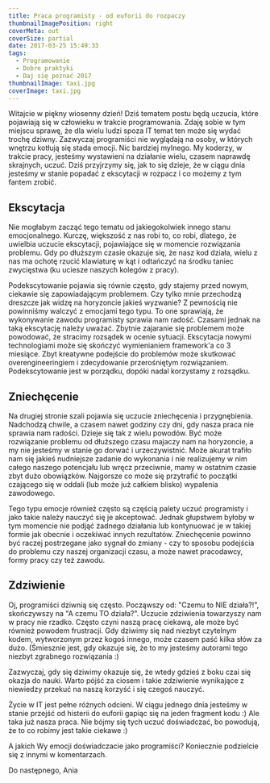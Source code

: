 ```yaml
---
title: Praca programisty - od euforii do rozpaczy
thumbnailImagePosition: right
coverMeta: out
coverSize: partial
date: 2017-03-25 15:49:33
tags:
  - Programowanie
  - Dobre praktyki
  - Daj się poznać 2017
thumbnailImage: taxi.jpg
coverImage: taxi.jpg
---
```


Witajcie w piękny wiosenny dzień!
Dziś tematem postu będą uczucia, które pojawiają się w człowieku w trakcie programowania. Zdaję sobie w tym miejscu sprawę, że dla wielu ludzi spoza IT temat ten może się wydać trochę dziwny. Zazwyczaj programiści nie wyglądają na osoby, w których wnętrzu kotłują się stada emocji. Nic bardziej mylnego. My koderzy, w trakcie pracy, jesteśmy wystawieni na działanie wielu, czasem naprawdę skrajnych, uczuć. Dziś przyjrzymy się, jak to się dzieje, że w ciągu dnia jesteśmy w stanie popadać z ekscytacji w rozpacz i co możemy z tym fantem zrobić.
<!--more-->

## Ekscytacja
Nie mogłabym zacząć tego tematu od jakiegokolwiek innego stanu emocjonalnego. Kurczę, większość z nas robi to, co robi, dlatego, że uwielbia uczucie ekscytacji, pojawiające się w momencie rozwiązania problemu. Gdy po dłuższym czasie okazuje się, że nasz kod działa, wielu z nas ma ochotę rzucić klawiaturę w kąt i odtańczyć na środku taniec zwycięstwa (ku uciesze naszych kolegów z pracy).

Podekscytowanie pojawia się równie często, gdy stajemy przed nowym, ciekawie się zapowiadającym problemem. Czy tylko mnie przechodzą dreszcze jak widzę na horyzoncie jakieś wyzwanie? Z pewnością nie powinniśmy walczyć z emocjami tego typu. To one sprawiają, że wykonywanie zawodu programisty sprawia nam radość. Czasami jednak na taką ekscytację należy uważać. Zbytnie zajaranie się problemem może powodować, że stracimy rozsądek w ocenie sytuacji. Ekscytacja nowymi technologiami może się skończyć wymienianiem framework'a co 3 miesiące. Zbyt kreatywne podejście do problemów może skutkować overengineeringiem i zdecydowanie przerośniętym rozwiązaniem. Podekscytowanie jest w porządku, dopóki nadal korzystamy z rozsądku.

## Zniechęcenie
Na drugiej stronie szali pojawia się uczucie zniechęcenia i przygnębienia. Nadchodzą chwile, a czasem nawet godziny czy dni, gdy nasza praca nie sprawia nam radości. Dzieje się tak z wielu powodów. Być może rozwiązanie problemu od dłuższego czasu majaczy nam na horyzoncie, a my nie jesteśmy w stanie go dorwać i urzeczywistnić.
Może akurat trafiło nam się jakieś nudniejsze zadanie do wykonania i nie realizujemy w nim całego naszego potencjału lub wręcz przeciwnie, mamy w ostatnim czasie zbyt dużo obowiązków. Najgorsze co może się przytrafić to początki czającego się w oddali (lub może już całkiem blisko) wypalenia zawodowego.

Tego typu emocje również często są częścią palety uczuć programisty i jako takie należy nauczyć się je akceptować. Jednak głupstwem byłoby w tym momencie nie podjąć żadnego działania lub kontynuować je w takiej formie jak obecnie i oczekiwać innych rezultatów. Zniechęcenie powinno być raczej postrzegane jako sygnał do zmiany - czy to sposobu podejścia do problemu czy naszej organizacji czasu, a może nawet pracodawcy, formy pracy czy też zawodu.

## Zdziwienie
Oj, programiści dziwnią się często. Począwszy od: "Czemu to NIE działa?!", skończywszy na "A czemu TO działa?". Uczucie zdziwienia towarzyszy nam w pracy nie rzadko. Często czyni naszą pracę ciekawą, ale może być również powodem frustracji. Gdy dziwimy się nad niezbyt czytelnym kodem, wytworzonym przez kogoś innego, może czasem paść kilka słów za dużo. (Śmiesznie jest, gdy okazuje się, że to my jesteśmy autorami tego niezbyt zgrabnego rozwiązania :)

Zazwyczaj, gdy się dziwimy okazuje się, że wtedy gdzieś z boku czai się okazja do nauki. Warto pójść za ciosem i takie zdziwienie wynikające z niewiedzy przekuć na naszą korzyść i się czegoś nauczyć.

Życie w IT jest pełne różnych odcieni. W ciągu jednego dnia jesteśmy w stanie przejść od histerii do euforii gapiąc się na jeden fragment kodu :) Ale taka już nasza praca. Nie bójmy się tych uczuć doświadczać, bo powodują, że to co robimy jest takie ciekawe :)

A jakich Wy emocji doświadczacie jako programiści? Koniecznie podzielcie się z innymi w komentarzach.

Do następnego,
Ania
